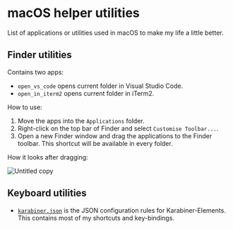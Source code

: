 # macOS helper utilities

List of applications or utilities used in macOS to make my life a little better.

## Finder utilities

Contains two apps:
- `open_vs_code` opens current folder in Visual Studio Code.
- `open_in_iterm2` opens current folder in iTerm2.

How to use:
1. Move the apps into the `Applications` folder.
2. Right-click on the top bar of Finder and select `Customise Toolbar...`.
3. Open a new Finder window and drag the applications to the Finder toolbar. This shortcut will be available in every folder.

How it looks after dragging:

![Untitled copy](https://user-images.githubusercontent.com/55942045/162610463-2ec4f6a8-fad5-45ad-ab78-08818dacfe7e.png)

## Keyboard utilities

- [`karabiner.json`](karabiner/karabiner.json) is the JSON configuration rules for Karabiner-Elements. This contains most of my shortcuts and key-bindings.
